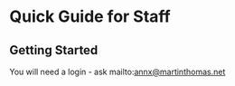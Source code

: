 # Quick Guide for Staff

## Getting Started
You will need a login - ask mailto:annx@martinthomas.net
